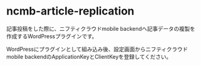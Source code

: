 # ncmb-article-replication

記事投稿をした際に、ニフティクラウドmobile backendへ記事データの複製を作成するWordPressプラグインです。

WordPressにプラグインとして組み込み後、設定画面からニフティクラウドmobile backendのApplicationKeyとClientKeyを登録してください。
